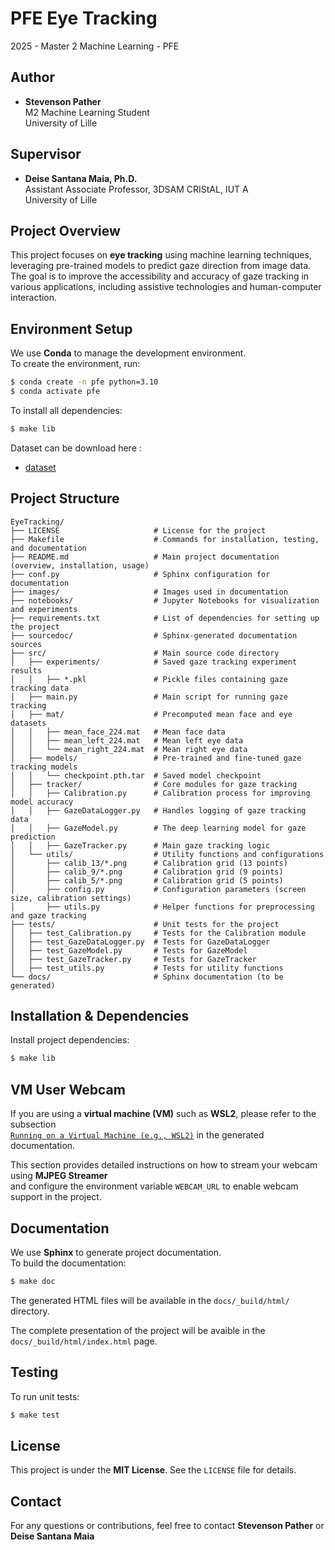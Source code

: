 # PFE Eye Tracking

2025 - Master 2 Machine Learning - PFE

## Author

- **Stevenson Pather**  
  M2 Machine Learning Student​  
  University of Lille 

## Supervisor

- **Deise Santana Maia, Ph.D.**  
  Assistant Associate Professor, 3DSAM CRIStAL, IUT A​  
  University of Lille  

## Project Overview

This project focuses on **eye tracking** using machine learning techniques, leveraging pre-trained models to predict gaze direction from image data.  
The goal is to improve the accessibility and accuracy of gaze tracking in various applications, including assistive technologies and human-computer interaction.

## Environment Setup

We use **Conda** to manage the development environment.  
To create the environment, run:

```bash
$ conda create -n pfe python=3.10
$ conda activate pfe
```

To install all dependencies:

```bash
$ make lib
```

Dataset can be download here :

* [dataset](http://datasets.d2.mpi-inf.mpg.de/MPIIGaze/MPIIGaze.tar.gz)

## Project Structure

```
EyeTracking/
├── LICENSE                     # License for the project
├── Makefile                    # Commands for installation, testing, and documentation
├── README.md                   # Main project documentation (overview, installation, usage)
├── conf.py                     # Sphinx configuration for documentation
├── images/                     # Images used in documentation
├── notebooks/                  # Jupyter Notebooks for visualization and experiments
├── requirements.txt            # List of dependencies for setting up the project
├── sourcedoc/                  # Sphinx-generated documentation sources
├── src/                        # Main source code directory
│   ├── experiments/            # Saved gaze tracking experiment results
│   │   ├── *.pkl               # Pickle files containing gaze tracking data
│   ├── main.py                 # Main script for running gaze tracking
│   ├── mat/                    # Precomputed mean face and eye datasets
│   │   ├── mean_face_224.mat   # Mean face data
│   │   ├── mean_left_224.mat   # Mean left eye data
│   │   └── mean_right_224.mat  # Mean right eye data
│   ├── models/                 # Pre-trained and fine-tuned gaze tracking models
│   │   └── checkpoint.pth.tar  # Saved model checkpoint
│   ├── tracker/                # Core modules for gaze tracking
│   │   ├── Calibration.py      # Calibration process for improving model accuracy
│   │   ├── GazeDataLogger.py   # Handles logging of gaze tracking data
│   │   ├── GazeModel.py        # The deep learning model for gaze prediction
│   │   ├── GazeTracker.py      # Main gaze tracking logic
│   └── utils/                  # Utility functions and configurations
│       ├── calib_13/*.png      # Calibration grid (13 points)
│       ├── calib_9/*.png       # Calibration grid (9 points)
│       ├── calib_5/*.png       # Calibration grid (5 points)
│       ├── config.py           # Configuration parameters (screen size, calibration settings)
│       ├── utils.py            # Helper functions for preprocessing and gaze tracking
├── tests/                      # Unit tests for the project
│   ├── test_Calibration.py     # Tests for the Calibration module
│   ├── test_GazeDataLogger.py  # Tests for GazeDataLogger
│   ├── test_GazeModel.py       # Tests for GazeModel
│   ├── test_GazeTracker.py     # Tests for GazeTracker
│   ├── test_utils.py           # Tests for utility functions
└── docs/                       # Sphinx documentation (to be generated)
```

## Installation & Dependencies

Install project dependencies:

```bash
$ make lib
```

## VM User Webcam

If you are using a **virtual machine (VM)** such as **WSL2**, please refer to the subsection  
[`Running on a Virtual Machine (e.g., WSL2)`](docs/_build/html/index.html) in the generated documentation.

This section provides detailed instructions on how to stream your webcam using **MJPEG Streamer**  
and configure the environment variable `WEBCAM_URL` to enable webcam support in the project.

## Documentation

We use **Sphinx** to generate project documentation.  
To build the documentation:

```bash
$ make doc
```

The generated HTML files will be available in the `docs/_build/html/` directory.

The complete presentation of the project will be avaible in the `docs/_build/html/index.html` page.

## Testing

To run unit tests:

```bash
$ make test
```

## License

This project is under the **MIT License**. See the `LICENSE` file for details.

## Contact

For any questions or contributions, feel free to contact **Stevenson Pather** or **Deise Santana Maia**
